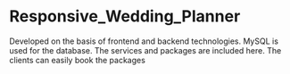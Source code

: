 # Responsive_Wedding_Planner
Developed on the basis of frontend and backend technologies. MySQL is used for the database. The services and packages are included here. The clients can easily book the packages
